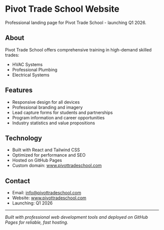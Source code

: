 # Pivot Trade School Website

Professional landing page for Pivot Trade School - launching Q1 2026.

## About
Pivot Trade School offers comprehensive training in high-demand skilled trades:
- HVAC Systems
- Professional Plumbing  
- Electrical Systems

## Features
- Responsive design for all devices
- Professional branding and imagery
- Lead capture forms for students and partnerships
- Program information and career opportunities
- Industry statistics and value propositions

## Technology
- Built with React and Tailwind CSS
- Optimized for performance and SEO
- Hosted on GitHub Pages
- Custom domain: www.pivottradeschool.com

## Contact
- Email: info@pivottradeschool.com
- Website: www.pivottradeschool.com
- Launching: Q1 2026

---
*Built with professional web development tools and deployed on GitHub Pages for reliable, fast hosting.*

